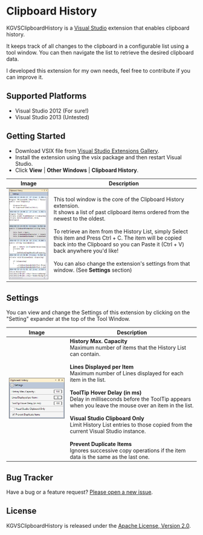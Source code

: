 # Clipboard History

KGVSClipboardHistory is a <a href="http://www.microsoft.com/visualstudio/eng" target="_blank">Visual Studio</a>
extension that enables clipboard history.

It keeps track of all changes to the clipboard in a configurable list using a tool window.
You can then navigate the list to retrieve the desired clipboard data.

I developed this extension for my own needs, feel free to contribute if you can improve it.

## Supported Platforms

* Visual Studio 2012 (For sure!)
* Visual Studio 2013 (Untested)

## Getting Started

* Download VSIX file from <a href="http://www.microsoft.com/visualstudio/eng" target="_blank">Visual Studio Extensions Gallery</a>.
* Install the extension using the vsix package and then restart Visual Studio.
* Click **View** | **Other Windows** | **Clipboard History**.

| Image | Description |
|-------|-------------|
| ![ClipboardHistory Tool Window](/ClipboardHistory/AppResources/Images/ScreenShot_ToolWindow.png) | This tool window is the core of the Clipboard History extension.<br>It shows a list of past clipboard items ordered from the newest to the oldest.<br><br>To retrieve an item from the History List, simply Select this item and Press Ctrl + C. The item will be copied back into the Clipboard so you can Paste it (Ctrl + V) back anywhere you'd like!<br><br>You can also change the extension's settings from that window. (See **Settings** section) |

## Settings

You can view and change the Settings of this extension by clicking on the "Setting" expander at the top of the Tool Window.

| Image | Description |
|-------|-------------|
| ![ClipboardHistory Settings Window](/ClipboardHistory/AppResources/Images/ScreenShot_Settings.png) | **History Max. Capacity**<br>Maximum number of items that the History List can contain.  <br><br>**Lines Displayed per Item**<br>Maximum number of Lines displayed for each item in the list.  <br><br>**ToolTip Hover Delay (in ms)**<br>Delay in milliseconds before the ToolTip appears when you leave the mouse over an item in the list.  <br><br>**Visual Studio Clipboard Only**<br>Limit History List entries to those copied from the current Visual Studio instance.  <br><br>**Prevent Duplicate Items**<br>Ignores successive copy operations if the item data is the same as the last one. |

## Bug Tracker

Have a bug or a feature request? [Please open a new issue](https://github.com/kavengagne/KGVSClipboardHistory/issues).

## License

KGVSClipboardHistory is released under the [Apache License, Version 2.0](/LICENSE.txt).
